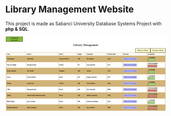 # Library Management Website
 
This project is made as Sabanci University Database Systems Project with **php & SQL**.

![Screenshot](main.png)
